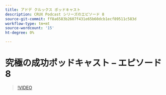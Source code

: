 ```yaml
---
title: アドデ クルックス ポッドキャスト
description: CRUX Podcast シリーズのエピソード 8
source-git-commit: ff8a6583b2607f431e65b60dcb1ecf89511c583d
workflow-type: tm+mt
source-wordcount: '15'
ht-degree: 0%

---
```


# 究極の成功ポッドキャスト – エピソード 8

>[!VIDEO](https://video.tv.adobe.com/v/3429404?quality=12learn=on)
